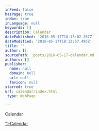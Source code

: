```yaml
---
inFeed: false
hasPage: true
inNav: true
inLanguage: null
keywords: []
description: Calendar
datePublished: '2016-05-17T18:13:02.267Z'
dateModified: '2016-05-17T18:12:57.495Z'
title: ''
author: []
sourcePath: _posts/2016-05-17-calendar.md
authors: []
publisher:
  name: null
  domain: null
  url: null
  favicon: null
starred: true
url: calendar/index.html
_type: WebPage

---
```

Calendar

["\>Calendar][0]

[0]: %3Ciframe%20src=